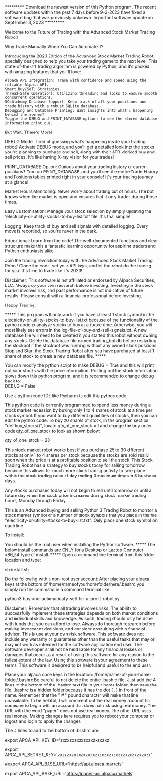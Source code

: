 ********* Download the newest version of this Python program. 
The recent software updates within the past 7 days before 9-3-2023 have fixed a software bug 
that was previously unknown. 
Important software update on September 3, 2023 *********
  
  Welcome to the Future of Trading with the Advanced Stock Market Trading Robot!

Why Trade Manually When You Can Automate It? 

Introducing the 2023 Edition of the Advanced Stock Market Trading Robot, specially designed to help you take your trading game to the next level! This state-of-the-art trading algorithm is powered by Python, and it's packed with amazing features that you'll love:

    Alpaca API Integration: Trade with confidence and speed using the reliable Alpaca API.
    Smart Buy/Sell Strategies. 
    Thread-Safe Operations: Utilizing threading and locks to ensure smooth concurrent operations.
    SQLAlchemy Database Support: Keep track of all your positions and trade history with a robust SQLite database.
    Debugging and Database Printing: Want insights into what's happening behind the scenes? 
    Toggle the DEBUG and PRINT_DATABASE options to see the stored database information print out. 

But Wait, There's More!

DEBUG Mode: 
Tired of guessing what's happening inside your trading robot? Activate DEBUG mode, and you'll get a detailed look into the stocks you're planning to purchase and sell, along with their ATR-derived buy and sell prices. It's like having X-ray vision for your trades!

PRINT_DATABASE Option: 
Curious about your trading history or current positions? Turn on PRINT_DATABASE, and you'll see the entire Trade History and Positions tables printed right in your console! It's your trading journey at a glance!

Market Hours Monitoring: 
Never worry about trading out of hours. The bot knows when the market is open and ensures that it only trades during those times.

Easy Customization: 
Manage your stock selection by simply updating the 'electricity-or-utility-stocks-to-buy-list.txt' file. It's that simple!

Logging: 
Keep track of buy and sell signals with detailed logging. Every move is recorded, so you're never in the dark.

Educational: 
Learn from the code! The well-documented functions and clear structure make this a fantastic learning opportunity for aspiring traders and Python enthusiasts alike.

Join the trading revolution today with the Advanced Stock Market Trading Robot! 
Clone the code, set your API keys, and let the robot do the trading for you. It's time to trade like it's 2023!


Disclaimer: This software is not affiliated or endorsed by Alpaca Securities, LLC. 
Always do your own research before investing. Investing in the stock market involves risk, and past performance is not indicative of future results. 
Please consult with a financial professional before investing. 

Happy Trading. 


***** This program will only work if you have 
at least 1 stock symbol in the electricity-or-utility-stocks-to-buy-list.txt 
because of the functionality of the python code to analyze stocks to buy 
at a future time. Otherwise, you will most likely see errors in the log-file-of-buy-and-sell-signals.txt. A new database file will need to be created if you started this robot without owning any stocks. Delete the database file named trading_bot.db before restarting the stockbot if the stockbot was running without any owned stock positions. 
Stop and Start the Stock Trading Robot after you have purchased at least 1 share of stock to create a new database file.   *****

You can modify the python script to make DEBUG = True   and this will print out your stocks with the price information. 
Printing out the stock information slows down this python program, and it is recommended to change debug back to:  
DEBUG = False

Use a python code IDE like Pycharm to edit 
this python code. 

This python code is currently programmed to 
spend less money during a stock market 
recession by buying only 1 to 4 shares of stock at a time per stock symbol. 
If you want to buy different quantities of stocks, then you can edit the 
python code. To buy 20 shares of stock, in 
the program section "def buy_stocks()", locate qty_of_one_stock = 1 and change the buy order code qty_of_one_stock to look as shown below: 

qty_of_one_stock = 20


This stock market robot works best if you purchase 25 to 30 different stocks at only 1 to 4 shares per stock because the stocks are sold really soon when the price is at a profitable position to sell the stock. This Stock Trading Robot has a strategy to buy stocks today for selling tomorrow because this allows for much more stock trading activity to take place within the stock trading rules of day trading 3 maximum times in 5 business days. 

Any stocks purchased today will not begin to sell until tomorrow or until a future day when the stock price increases during stock market 
trading hours, Monday through Friday. 


This is an Advanced buying and selling Python 3 Trading Robot 
to monitor a stock market symbol or a number of stock symbols that you place in the file "electricity-or-utility-stocks-to-buy-list.txt". 
Only place one stock symbol on each line. 
 

To install:

You should be the root user when installing the Python software. 
***** The below install commands are ONLY for a Desktop or Laptop Computer x86_64 type of install. ***** 
Open a command line terminal from this folder location and type: 

sh install.sh

Do the following with a non-root user account: 
After placing your alpaca keys at the bottom of /home/nameofyourhomefolderhere/.bashrc you simply run the command in a command terminal like:

python3 buy-and-automatically-sell-for-a-profit-robot.py 


Disclaimer: Remember that all trading involves risks. The ability to successfully implement these strategies depends on both market conditions and individual skills and knowledge. As such, trading should only be done with funds that you can afford to lose. Always do thorough research before making investment decisions, and consider consulting with a financial advisor. This is use at your own risk software. This software does not include any warranty or guarantees other than the useful tasks that may or may not work as intended for the software application end user. The software developer shall not be held liable for any financial losses or damages that occur as a result of using this software for any reason to the fullest extent of the law. Using this software is your agreement to these terms. This software is designed to be helpful and useful to the end user.

Place your alpaca code keys in the location: /home/name-of-your-home-folder/.bashrc Be careful to not delete the entire .bashrc file. Just add the 4 lines to the bottom of the .bashrc text file in your home folder, then save the file. .bashrc is a hidden folder because it has the dot ( . ) in front of the name. Remember that the " # " pound character will make that line unavailable. To be helpful, I will comment out the real money account for someone to begin with an account that does not risk using real money. The URL with the word "paper" does not use real money. The other URL uses real money. Making changes here requires you to reboot your computer or logout and login to apply the changes.

The 4 lines to add to the bottom of .bashrc are:

export APCA_API_KEY_ID='zxzxzxzxzxzxzxzxzxzxz'

export APCA_API_SECRET_KEY='zxzxzxzxzxzxzxzxzxzxzxzxzxzxzxzxzxzxzxzx'

#export APCA_API_BASE_URL='https://api.alpaca.markets'

export APCA_API_BASE_URL='https://paper-api.alpaca.markets'
